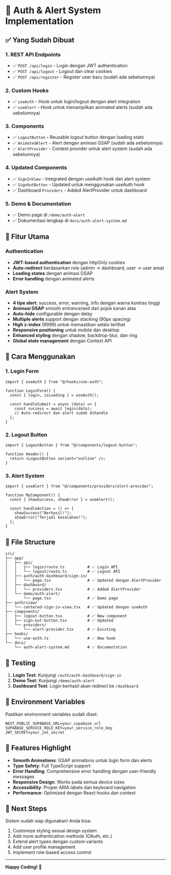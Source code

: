 # 🚀 Auth & Alert System Implementation

## ✅ Yang Sudah Dibuat

### 1. **REST API Endpoints**

- ✅ `POST /api/login` - Login dengan JWT authentication
- ✅ `POST /api/logout` - Logout dan clear cookies
- ✅ `POST /api/register` - Register user baru (sudah ada sebelumnya)

### 2. **Custom Hooks**

- ✅ `useAuth` - Hook untuk login/logout dengan alert integration
- ✅ `useAlert` - Hook untuk menampilkan animated alerts (sudah ada sebelumnya)

### 3. **Components**

- ✅ `LogoutButton` - Reusable logout button dengan loading state
- ✅ `AnimatedAlert` - Alert dengan animasi GSAP (sudah ada sebelumnya)
- ✅ `AlertProvider` - Context provider untuk alert system (sudah ada sebelumnya)

### 4. **Updated Components**

- ✅ `SignInView` - Integrated dengan useAuth hook dan alert system
- ✅ `SignOutButton` - Updated untuk menggunakan useAuth hook
- ✅ Dashboard `Providers` - Added AlertProvider untuk dashboard

### 5. **Demo & Documentation**

- ✅ Demo page di `/demo/auth-alert`
- ✅ Dokumentasi lengkap di `docs/auth-alert-system.md`

## 🎯 Fitur Utama

### Authentication

- **JWT-based authentication** dengan httpOnly cookies
- **Auto-redirect** berdasarkan role (admin → dashboard, user → user area)
- **Loading states** dengan animasi GSAP
- **Error handling** dengan animated alerts

### Alert System

- **4 tipe alert**: success, error, warning, info dengan warna kontras tinggi
- **Animasi GSAP** smooth entrance/exit dari pojok kanan atas
- **Auto-hide** configurable dengan delay
- **Multiple alerts** support dengan stacking (90px spacing)
- **High z-index** (9999) untuk memastikan selalu terlihat
- **Responsive positioning** untuk mobile dan desktop
- **Enhanced styling** dengan shadow, backdrop-blur, dan ring
- **Global state management** dengan Context API

## 🚀 Cara Menggunakan

### 1. Login Form

```tsx
import { useAuth } from "@/hooks/use-auth";

function LoginForm() {
  const { login, isLoading } = useAuth();

  const handleSubmit = async (data) => {
    const success = await login(data);
    // Auto-redirect dan alert sudah dihandle
  };
}
```

### 2. Logout Button

```tsx
import { LogoutButton } from "@/components/logout-button";

function Header() {
  return <LogoutButton variant="outline" />;
}
```

### 3. Alert System

```tsx
import { useAlert } from "@/components/providers/alert-provider";

function MyComponent() {
  const { showSuccess, showError } = useAlert();

  const handleAction = () => {
    showSuccess("Berhasil!");
    showError("Terjadi kesalahan!");
  };
}
```

## 📁 File Structure

```
src/
├── app/
│   ├── api/
│   │   ├── login/route.ts          # ✅ Login API
│   │   └── logout/route.ts         # ✅ Logout API
│   ├── auth/auth-dashboard/sign-in/
│   │   └── page.tsx                # ✅ Updated dengan AlertProvider
│   ├── dashboard/
│   │   └── providers.tsx           # ✅ Added AlertProvider
│   └── demo/auth-alert/
│       └── page.tsx                # ✅ Demo page
├── auth/view/
│   └── centered-sign-in-view.tsx   # ✅ Updated dengan useAuth
├── components/
│   ├── logout-button.tsx           # ✅ New component
│   ├── sign-out-button.tsx         # ✅ Updated
│   └── providers/
│       └── alert-provider.tsx      # ✅ Existing
├── hooks/
│   └── use-auth.ts                 # ✅ New hook
└── docs/
    └── auth-alert-system.md        # ✅ Documentation
```

## 🧪 Testing

1. **Login Test**: Kunjungi `/auth/auth-dashboard/sign-in`
2. **Demo Test**: Kunjungi `/demo/auth-alert`
3. **Dashboard Test**: Login berhasil akan redirect ke `/dashboard`

## 🔧 Environment Variables

Pastikan environment variables sudah diset:

```env
NEXT_PUBLIC_SUPABASE_URL=your_supabase_url
SUPABASE_SERVICE_ROLE_KEY=your_service_role_key
JWT_SECRET=your_jwt_secret
```

## 🎨 Features Highlight

- **Smooth Animations**: GSAP animations untuk login form dan alerts
- **Type Safety**: Full TypeScript support
- **Error Handling**: Comprehensive error handling dengan user-friendly messages
- **Responsive Design**: Works pada semua device sizes
- **Accessibility**: Proper ARIA labels dan keyboard navigation
- **Performance**: Optimized dengan React hooks dan context

## 🚀 Next Steps

Sistem sudah siap digunakan! Anda bisa:

1. Customize styling sesuai design system
2. Add more authentication methods (OAuth, etc.)
3. Extend alert types dengan custom variants
4. Add user profile management
5. Implement role-based access control

---

**Happy Coding! 🎉**
